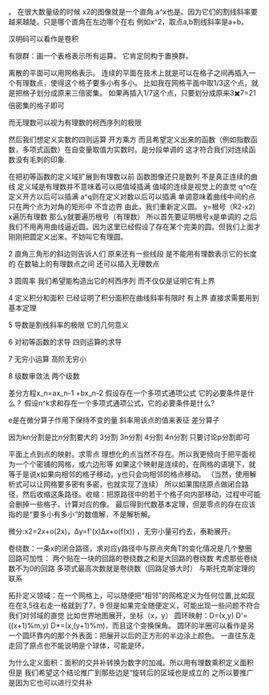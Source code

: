 。
在很大数量级的时候
x2的图像就是一个直角.a^x也是。因为它们的割线斜率要越来越陡。只是哪个直角在左边哪个在右
例如x^2，取点a,b割线斜率是a+b。

汉明码可以看作是卷积

有限群：画一个表格表示所有运算。
它肯定同构于置换群。

离散的平面可以用网格表示。
连续的平面在技术上就是可以在格子之间再插入一个有理数点，使得这个格子要多小有多小。
比如我在网格平面中取1/3这个点，就是把格子划分成原来三倍密集。
如果再插入1/7这个点，只要划分成原来3✖️7=21倍密集的格子即可

而无理数可以视为有理数的柯西序列的极限

然后我们想定义实数的四则运算 开方乘方
而且希望定义出来的函数（例如指数函数，多项式函数）在自变量取值为实数时。是分段单调的
这才符合我们对连续函数没有毛刺的印象.



在把初等函数的定义域扩展到有理数以前 函数图像还只是数列 不是真正连续的曲线
定义域是有理数并不意味着可以把值域插满
值域的连续是视觉上的直觉
q^n在定义开方以后可以插满
a^q则在定义对数以后可以插满
单调意味着曲线中间的点只在两个点为对角的矩形中 不含边界
由此，我们重新定义圆。
y=根号（R2-x2) x遍历有理数 那么y就要遍历根号（有理数） 所以首先要证明根号x是单调的
之后 我们不用再用曲线逼近圆。因为这里已经假设了存在某个完美的圆。但我们上面才刚刚把圆定义出来。不妨叫它有理圆。


2
直角三角形的斜边则告诉人们 原来还有一些线段 是不能用有理数表示它的长度的 在数轴上的有理数点之间 还可以插入无理数点

3
圆周率 我们希望能构造出它的柯西序列
而不仅仅是证明它有上界

4
定义积分和面积 已经证明了积分面积在曲线斜率有限时 有上界
直接求需要用到基本定理

5
导数是割线斜率的极限 它的几何意义

6
对初等函数的求导 四则运算的求导

7
无穷小运算 高阶无穷小

8
级数审敛法 两个级数

差分方程x_n=ax_n-1 +bx_n-2
假设存在一个多项式通项公式 它的必要条件是什么？
假设n^k求和存在一个多项式通项公式，它的必要条件是什么?


e是在微分算子作用下保持不变的量
斜率用该点的值来表征
差分算子


因为kn分割是比n分割要大的
3分割
3n分割
4分割
4n分割
只要讨论p分割即可


平面上点到点的映射。求零点
理想化的点当然不存在。所以我更倾向于把平面视为一个个密铺的网格，或六边形等
如果这个映射是连续的，在网格的语境下，就等于是说x如果向相邻的格子移动，y也只会向相邻的格点移动。
（当然，使用解析式可以让网格要多密有多密，也就实现了连续）
所以如果围绕原点做闭合路径，然后收缩这条路径。收缩：把原路径中的若干个格子向内部移动，过程中可能会删掉一些格子。计算对应的像。
最后得到代数基本定理，但是零点的存在应该指的是“要多小有多小”的数值解，不是解析解。


微分:x2=2x+o(2x)，Δy=f'(x)Δx+o(f(x)) ，无穷小量可约去，泰勒展开。


卷绕数：一条x的闭合路径，求对应y路径中与原点夹角T的变化情况是几个整圈
回路可加性：
两个贴在一块的回路的卷绕数之和是大回路的卷绕数
考虑那些卷绕数不为0的回路
多项式最高次数就是卷绕数（回路足够大时）
与斯托克斯定理的联系


拓扑定义领域：在一个网格上，可以随便把“相邻”的网格定义为任何位置,比如现在在3,5往右走一格就到了7，9
但是如果完全随便定义，可能出现一些问题不符合我们对邻域的直觉
比如世界地图展开，坐标（x，y）
圆环映射：D=(x,y)  D'=((x+1)%m,y) D*=(x,(y+1)%m)，而且这个变换保角。
圆环的半圈可以看作是另一个圆环靠内的那个外表面：把展开以后的正方形的半边涂上颜色。
一直往东走走回了原点也不能说明是个球体，可能是环。


为什么定义面积：面积的交并补转换为数字的加减。所以用有理数乘积定义面积
但是 我们希望这个结论推广到那些边是“旋转后的区域也是成立的
之所以要推广 是因为它也可以进行交并补